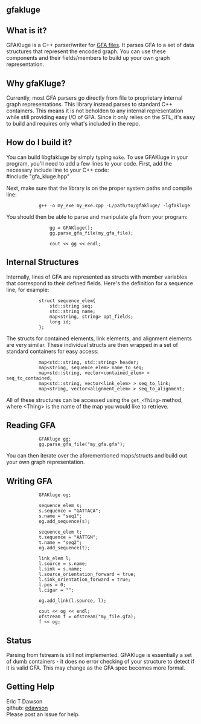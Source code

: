 gfakluge
--------------------

## What is it?  
GFAKluge is a C++ parser/writer for [GFA files](http://lh3.github.io/2014/07/19/a-proposal-of-the-grapical-fragment-assembly-format/). It parses
GFA to a set of data structures that represent the encoded graph.
You can use these components and their fields/members to build up your own
graph representation.

## Why gfaKluge?
Currently, most GFA parsers go directly from file to proprietary internal graph representations. This library
instead parses to standard C++ containers. This means it is not beholden to any internal representation while
still providing easy I/O of GFA. Since it only relies on the STL, it's easy to build and requires only what's included in the repo.

## How do I build it?  
You can build libgfakluge by simply typing ``make``. 
To use GFAKluge in your program, you'll need to
add a few lines to your code. First, add the necessary include line to your C++ code:  
                #include "gfa_kluge.hpp"

Next, make sure that the library is on the proper system paths and compile line:

                g++ -o my_exe my_exe.cpp -L/path/to/gfakluge/ -lgfakluge


You should then be able to parse and manipulate gfa from your program:  

                    gg = GFAKluge();
                    gg.parse_gfa_file(my_gfa_file); 

                    cout << gg << endl;


## Internal Structures
Internally, lines of GFA are represented as structs with member variables that correspond to their defined fields.
Here's the definition for a sequence line, for example:

                struct sequence_elem{
                    std::string seq;
                    std::string name;
                    map<string, string> opt_fields;
                    long id;
                };

The structs for contained elements, link elements, and alignment elements are very similar. These individual structs
are then wrapped in a set of standard containers for easy access:

                map<std::string, std::string> header;
                map<string, sequence_elem> name_to_seq;
                map<std::string, vector<contained_elem> > seq_to_contained;
                map<std::string, vector<link_elem> > seq_to_link;
                map<string, vector<alignment_elem> > seq_to_alignment;

All of these structures can be accessed using the ``get_<Thing>`` method, where \<Thing\> is the name of the map you would like to retrieve.  


## Reading GFA
                GFAKluge gg;
                gg.parse_gfa_file("my_gfa.gfa");

You can then iterate over the aforementioned maps/structs and build out your own graph representation.

## Writing GFA
                GFAKluge og;

                sequence_elem s;
                s.sequence = "GATTACA";
                s.name = "seq1";
                og.add_sequence(s);

                sequence_elem t;
                t.sequence = "AATTGN";
                t.name = "seq2";
                og.add_sequence(t);

                link_elem l;
                l.source = s.name;
                l.sink = s.name;
                l.source_orientation_forward = true;
                l.sink_orientation_forward = true;
                l.pos = 0;
                l.cigar = "";

                og.add_link(l.source, l);

                cout << og << endl;
                ofstream f = ofstream("my_file.gfa);
                f << og;

## Status
Parsing from fstream is still not implemented.
GFAKluge is essentially a set of dumb containers - it does no error checking of your structure to detect if it is
valid GFA. This may change as the GFA spec becomes more formal.


## Getting Help 
Eric T Dawson  
github: [edawson](https://github.com/edawson/https://github.com/edawson/GFAKluge)  
Please post an issue for help.
